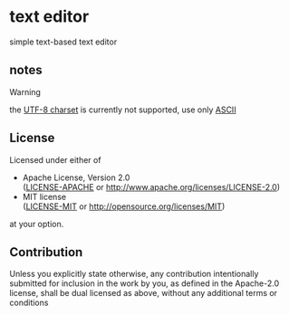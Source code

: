 <!-- text-editor/README.md -->

# text editor
simple text-based text editor

## notes
> [!WARNING]
> the [UTF-8 charset](https://en.wikipedia.org/wiki/UTF-8) is currently not supported, use only [ASCII](https://en.wikipedia.org/wiki/ASCII)

## License
Licensed under either of
 * Apache License, Version 2.0  
   ([LICENSE-APACHE](LICENSE-APACHE) or http://www.apache.org/licenses/LICENSE-2.0)
 * MIT license  
   ([LICENSE-MIT](LICENSE-MIT) or http://opensource.org/licenses/MIT)

at your option.

## Contribution
Unless you explicitly state otherwise, any contribution intentionally submitted
for inclusion in the work by you, as defined in the Apache-2.0 license, shall be
dual licensed as above, without any additional terms or conditions

